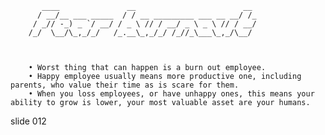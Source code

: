            ____               __                        __
          / __/__ ___ _____  / / __ _________ ___ __ __/ /_
         / _// -_) _ `/ __/ / _ \ // / __/ _ \ _ \ // / __/
        /_/  \__/\_,_/_/   /_.__\_,_/_/ /_//_\___\_,_/\__/



        • Worst thing that can happen is a burn out employee.
        • Happy employee usually means more productive one, including parents, who value their time as is scare for them.
        • When you loss employees, or have unhappy ones, this means your ability to grow is lower, your most valuable asset are your humans.

















































































slide 012
